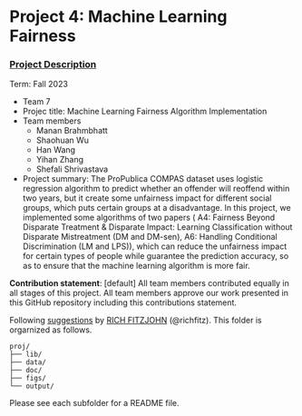 # Project 4: Machine Learning Fairness

### [Project Description](doc/project4_desc.md)

Term: Fall 2023

+ Team 7
+ Projec title: Machine Learning Fairness Algorithm Implementation
+ Team members
	+ Manan Brahmbhatt
	+ Shaohuan Wu
	+ Han Wang
	+ Yihan Zhang
	+ Shefali Shrivastava
+ Project summary: The ProPublica COMPAS dataset uses logistic regression algorithm to predict whether an offender will reoffend within two years, but it create some unfairness impact for different social groups, which puts certain groups at a disadvantage. In this project, we implemented some algorithms of two papers ( A4: Fairness Beyond Disparate Treatment & Disparate Impact: Learning Classification without Disparate Mistreatment (DM and DM-sen), A6: Handling Conditional Discrimination (LM and LPS)), which can reduce the unfairness impact for certain types of people while guarantee the prediction accuracy, so as to ensure that the machine learning algorithm is more fair.
	
**Contribution statement**: [default] All team members contributed equally in all stages of this project. All team members approve our work presented in this GitHub repository including this contributions statement. 

Following [suggestions](http://nicercode.github.io/blog/2013-04-05-projects/) by [RICH FITZJOHN](http://nicercode.github.io/about/#Team) (@richfitz). This folder is orgarnized as follows.

```
proj/
├── lib/
├── data/
├── doc/
├── figs/
└── output/
```

Please see each subfolder for a README file.
